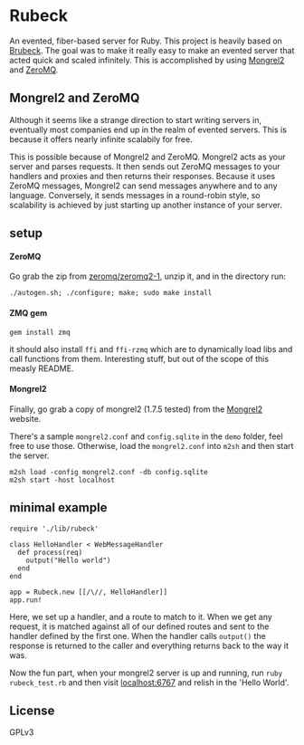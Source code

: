 # Rubeck #
An evented, fiber-based server for Ruby. This project is heavily based on [Brubeck](http://brubeck.io). The goal was to make it really easy to make an evented server that acted quick and scaled infinitely. This is accomplished by using [Mongrel2](http://mongrel2.org) and [ZeroMQ](http://zeromq.org).

## Mongrel2 and ZeroMQ ##
Although it seems like a strange direction to start writing servers in, eventually most companies end up in the realm of evented servers. This is because it offers nearly infinite scalabily for free.

This is possible because of Mongrel2 and ZeroMQ. Mongrel2 acts as your server and parses requests. It then sends out ZeroMQ messages to your handlers and proxies and then returns their responses. Because it uses ZeroMQ messages, Mongrel2 can send messages anywhere and to any language. Conversely, it sends messages in a round-robin style, so scalability is achieved by just starting up another instance of your server.

## setup ##
#### ZeroMQ ####
Go grab the zip from [zeromq/zeromq2-1](https://github.com/zeromq/zeromq2-1), unzip it, and in the directory run:
	
	./autogen.sh; ./configure; make; sudo make install

#### ZMQ gem ####
	gem install zmq

it should also install `ffi` and `ffi-rzmq` which are to dynamically load libs and call functions from them. Interesting stuff, but out of the scope of this measly README.

#### Mongrel2 ####
Finally, go grab a copy of mongrel2 (1.7.5 tested) from the [Mongrel2](http://mongrel2.org) website.

There's a sample `mongrel2.conf` and `config.sqlite` in the `demo` folder, feel free to use those. Otherwise, load the `mongrel2.conf` into `m2sh` and then start the server.

	m2sh load -config mongrel2.conf -db config.sqlite
	m2sh start -host localhost

## minimal example ##

	require './lib/rubeck'
	
	class HelloHandler < WebMessageHandler
	  def process(req)
	    output("Hello world")
	  end
	end
	
	app = Rubeck.new [[/\//, HelloHandler]]
	app.run!

Here, we set up a handler, and a route to match to it. When we get any request, it is matched against all of our defined routes and sent to the handler defined by the first one. When the handler calls `output()` the response is returned to the caller and everything returns back to the way it was.

Now the fun part, when your mongrel2 server is up and running, run `ruby rubeck_test.rb` and then visit [localhost:6767](http://localhost:6767/) and relish in the 'Hello World'.

## License ##
GPLv3